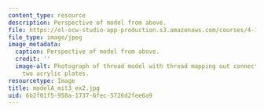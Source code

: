 ```yaml
---
content_type: resource
description: Perspective of model from above.
file: https://ol-ocw-studio-app-production.s3.amazonaws.com/courses/4-111-introduction-to-architecture-environmental-design-spring-2014/6b2f01f5958a17376fec5726d2fee6a9_modelA_mit3_ex2.jpg
file_type: image/jpeg
image_metadata:
  caption: Perspective of model from above.
  credit: ''
  image-alt: Photograph of thread model with thread mapping out connections between
    two acrylic plates.
resourcetype: Image
title: modelA_mit3_ex2.jpg
uid: 6b2f01f5-958a-1737-6fec-5726d2fee6a9
---
```

